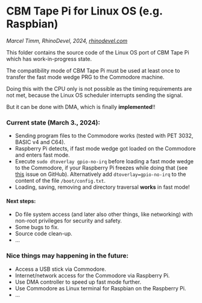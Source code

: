 # CBM Tape Pi for Linux OS (e.g. Raspbian)
*Marcel Timm, RhinoDevel, 2024, [rhinodevel.com](http://rhinodevel.com/)*

This folder contains the source code of the Linux OS port of CBM Tape Pi which
has work-in-progress state.

The compatibility mode of CBM Tape Pi must be used at least once to transfer the
fast mode wedge PRG to the Commodore machine.

Doing this with the CPU only is not possible as the timing requirements are not
met, because the Linux OS scheduler interrupts sending the signal.

But it can be done with DMA, which is finally **implemented**!!

### Current state (March 3., 2024):

- Sending program files to the Commodore works (tested with PET 3032, BASIC v4
  and C64).
- Raspberry Pi detects, if fast mode wedge got loaded on the Commodore and
  enters fast mode.
- Execute ```sudo dtoverlay gpio-no-irq``` before loading a fast mode wedge to
  the Commodore, if your Raspberry Pi freezes while doing
  that (see [this](https://github.com/raspberrypi/linux/issues/2550) issue on
  GitHub).
  Alternatively add ```dtoverlay=gpio-no-irq``` to the content of the file
  ```/boot/config.txt```.
- Loading, saving, removing and directory traversal **works** in fast mode!

#### Next steps:

- Do file system access (and later also other things, like networking) with
  non-root privileges for security and safety.
- Some bugs to fix.
- Source code clean-up.
- ...

### Nice things may happening in the future:

- Access a USB stick via Commodore.
- Internet/network access for the Commodore via Raspberry Pi.
- Use DMA controller to speed up fast mode further.
- Use Commodore as Linux terminal for Raspbian on the Raspberry Pi.
- ...
